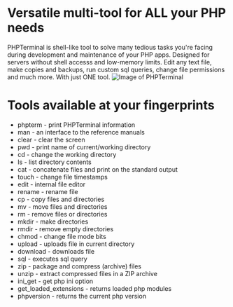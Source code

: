 # Versatile multi-tool for ALL your PHP needs

PHPTerminal is shell-like tool to solve many tedious tasks you're facing during development and maintenance of your PHP apps.
Designed for servers without shell accesss and low-memory limits. Edit any text file, make copies and backups, run custom sql queries, change file permissions and much more.
With just ONE tool.
![Image of PHPTerminal](http://onether.com/phpterminal/plugins/phpterminal/phpterminal.gif)

# Tools available at your fingerprints
* phpterm - print PHPTerminal information
* man - an interface to the reference manuals
* clear - clear the screen
* pwd - print name of current/working directory
* cd - change the working directory
* ls - list directory contents
* cat - concatenate files and print on the standard output
* touch - change file timestamps
* edit - internal file editor
* rename - rename file
* cp - copy files and directories
* mv - move files and directories
* rm - remove files or directories
* mkdir - make directories
* rmdir - remove empty directories
* chmod - change file mode bits
* upload - uploads file in current directory
* download - downloads file
* sql - executes sql query
* zip - package and compress (archive) files
* unzip - extract compressed files in a ZIP archive
* ini_get - get php ini option
* get_loaded_extensions - returns loaded php modules
* phpversion - returns the current php version
